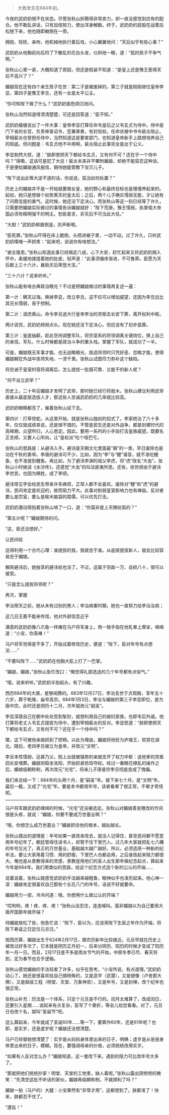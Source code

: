 
> 大致发生在684年初。

今夜的武奶奶很不在状态。尽管张秋山折腾得非常卖力，却一直没感觉到应有的配合。他不敢乱讲话，只有加倍努力，使出浑身解数。终于，武奶奶的屁股在战栗后松弛下来，他也随即躺倒在一旁。

拥抱、轻抚、亲吻，他机械地执行着后戏，小心翼翼地问：“天后似乎有些心事？”

武奶奶从他胸前向后捋了下散乱的花白头发，乜斜他一眼，道：“孤的孩子不争气啊。”

张秋山心里一紧，大概知道了原因，但还是假装不知道：“是皇上还是豫王惹得天后不高兴了？”

媚娘现在还有四个亲生孩子在世：第二子是被废掉的，第三子就是刚刚继位皇帝李显，第四子是豫王李旦，还有一女是太平公主。

“你可知陛下做了什么？”武奶奶面色阴沉地问。

张秋山当然知道得清清楚楚，可还是回答道：“臣不知。”

武奶奶缓缓说出了一件大事：皇帝李显打算任命韦皇后之父韦玄贞为侍中。侍中是门下省的长官，负责审查诏令，签署章奏，有封驳权。任命状被中书令裴炎阻止。宰相裴炎也曾担任侍中，当然知道这是要害部门，也知道皇帝新手上路想培养自己的班底。但问题是：韦玄贞他不中用啊，裴炎阻止此事完全是出于公义。

李显勃然大怒，道：“朕即使把天下都给韦玄贞，又有何不可？还在乎一个侍中吗？”得嘞，这话可是犯了大忌！裴炎本来并不攀附媚娘，却绝不能容忍这种话，于是便给媚娘通风报信，期待她能管教下宝贝儿子。

“陛下说出此等大逆不道的话，你说说，孤当如何处置？”

历史上的媚娘并不是一开始就要做女皇，她的野心和最终目标也是慢慢养起来的。起初，她只是想做个权势熏天的皇太后；之后，两个儿子确实懦弱无能，才让她有了问鼎宝座的勇气。这时候，她还没下定决心。而张秋山等这一刻已经等了许久，只需要把媚娘实际做过的事情告诉媚娘就好：“陛下荒唐，豫王懦弱，执掌偌大帝国必须有精明强干的明主。恕臣直言，非天后不可当此大任。”

“大胆！”武奶奶柳眉倒竖，厉声断喝。

“臣死罪。”张秋山吓得在床上跪倒，头捂进被子里，一动不动。过了许久，只听武奶奶噗嗤一声娇笑：“起来吧，说说你有啥想法。”

“谢主隆恩。”张秋山知道此事已经搞定八成，心下大安，赶忙起来又将武奶奶拥入怀中，柔缓地揉搓着她的肚皮，轻声道：“此事须循序渐进，不可鲁莽。臣愿为天后献上三十六计，襄助天后荣登大宝。”

“三十六计？说来听听。”

张秋山能有啥古典政治眼光？不过是把媚娘做过的事情再复述一遍：

第一计：瞒天过海。换掉李显，改立李旦。这不仅可以增加威望，还因为李旦远比其兄长懦弱，易于控制。

第二计：调虎离山。命令李旦送大行皇帝李治的灵柩去长安下葬，离开权利中枢。

两计说完，武奶奶频频点头。现在她还没下定决心，但应该有了初步盘算。

第三计：釜底抽薪。趁此空闲调整军队，将宗室系的将领调离关键岗位，换上自己的亲信。军队，什么时候都是政治斗争的重头戏。掌握了军队，就成功了一半。

可是，媚娘既无军事才能、也无战略眼光，挑选将领时只凭好恶、忽略才能，使得媚娘朝在外战中丧师失地、一溃千里。张秋山试图尽力弥补这个缺陷。

将忠诚于皇室的宿将调离后，怎么提拔一批既可靠、又能干的新人呢？

“何不设立武举？”

历史上，二十年后媚娘才发明了武举，那时她已经行将就木。张秋山建议利用武举直接从最底层选拔人才，那这些人忠诚武奶奶的几率就比较高。

武奶奶眼睛都亮了，催着张秋山说下去。

第四计：打草惊蛇。从这里开始，就是张秋山独创的招式了。李家统治了六十多年，仅仅就成绩来说，还是很不错的。不管是民生还是对外战争，都是封建时代的高峰期，众望所归，人心思定。因此，要用一系列的小手段打击皇族威望。既要名正言顺，又要人心所向，让“皇权派”吃个哑巴亏。

张秋山的思路是：从避讳入手。避讳是天朝文化里面最“屑”的一类，早日废除也是功在千秋的善举。李唐的避讳可不少，比如，因为“李”与“鲤”谐音，就不准吃鲤鱼，也不准提到鲤鱼。再比如，为了避讳李渊的祖父李虎，将“虎”改名“大虫”。张秋山小时候读《水浒传》，还感觉“大虫”的叫法匪夷所思。还有，徐世绩由于避讳李世民，也因为赐姓，成了李绩。

避讳常见字会给民生带来许多麻烦，正常人都不会喜欢。废除对“鲤”和“虎”的避讳，民间肯定是欢迎的，故而阻力不大。此事对削弱皇室影响力也有裨益。反对者要么是宗室，要么是榆木脑袋的腐儒，可以优先打击。

武奶奶激动得抱着张秋山啃了一口，道：“你莫非是上天赐给孤的？”

“第五计呢？”媚娘期待的问。

“这，臣还没想好。”

让民间给


这得利用一个古代心理：谁提拔的我，我就忠于谁。从底层提拔新人，就会比较容易忠于媚娘。


解除避讳后，她独享的避讳权也没了。不过，这属于伤敌一万、自损八十，很可以接受。





“只是怎么提拔将领呢？”

再次，掌握

李治殡天之前，她从未有过别的男人；李治病重时期，她也一直努力给李治治病；

这几日王嘉不能来传信，他对外部信息近乎

满意的武奶奶像八爪鱼一样瘫在马户将军身上，用一根手指在他乳晕上摩挲，喃喃道：“小宝，你真棒！”

马户将军觉得差不多了，开始试着修改历史，便道：“陛下，臣对年号有点想法……”

“不要叫陛下……”武奶奶在他胸大肌上打了一巴掌。

“媚娘，媚娘，”张秋山急忙改口：“俺觉得礼部选送的几个年号都有点俗气。”

“哦，说来听听。”武奶奶半抬起头，有了兴趣。

西历684年的大唐，是够闹腾的。683年12月27日，李治去世于贞观殿，享年五十六岁，葬于乾陵，庙号高宗。684年1月3日，李治与媚娘的第三子李显即位，是为唐中宗。此时还是阴历十二月，次年就改元“嗣圣”。

李显深感自己在朝中处处受到掣肘，就想利用自己的媳妇家族，也即韦后外戚。他打算将老丈人韦玄贞提拔为侍中，遭到宰相裴炎的反对。李显怒道：“朕即使把天下都给韦玄贞，又有何不可？还在乎一个侍中吗？”

嚯，这下可被他亲娘抓到了把柄。以此为理由，媚娘将他贬为庐陵王，软禁在湖北。随后，老四李旦被立为皇帝，并改元“文明”。

李旦本性懦弱，远甚乃父，刚上台就被强势的亲娘支开了权力中枢：送他爹的灵柩回长安埋葬。媚娘则稳坐洛阳，开始抓紧抢班夺权。经过一番眼花缭乱的操作之后，媚娘临朝称制，再次改元“光宅”，将亲儿子唐睿宗李旦彻底变成了傀儡。

我们来总结一下：684年的头两个月，是“嗣圣”年。接下来七个月，是“文明”年。最后一截，又成了“光宅”年。要是本书都用年号，读者看晕了很正常，不晕才奇怪呢。

---

马户将军跟武奶奶缠绵的时候，“光宅”还没被选定。张秋山对媚娘善变瞎改的作风很是头疼，就说：“媚娘，你要不要成万世基业啊？”

“哦，你想怎么成万世基业？”媚娘抓住他的根本，越扯越长。

张秋山摆出的道理是：年号如果一直改来改去，就没人记得住，甚至民间都不愿意用年号纪年了。朝廷管得住读书人，却管不住下里巴人。过几年大家就把乱七八糟的年号忘光了。真正的万世基业，基础越大越广越好。所以，必须选用一种新的纪年法，要让大家用着习惯、用的舒服，下里巴人也都会用，之后谁改起来阻力都很大。俺也是从景教得来的灵感，景教徒用他们的圣人出生那年做纪念起点，算起来今年是684年。我们用类似的思路，给这个纪念方式选个新的公认的开端……

说着说着，张秋山就感觉武奶奶手法越来越粗鲁，眼神似乎也凌厉起来。他心神一凛：媚娘肯定很喜欢自己那些个五花八门的年号，话说不好就要命。

媚娘用力一捏，冷冷问道：哦，你想用什么做公认的开端？

“哎哟哟，疼！疼、疼、疼！”张秋山没忍住，连连喊叫。莫非媚娘以为自己要用大唐开国那年做开端？

待媚娘放松了些，他急忙说：“陛下，臣以为，应该用陛下生辰之年作为开端，将陛下寿诞之日定位元旦日。”

按西历算，媚娘出生于624年2月17日，跟农历新年比较接近。元旦早就在历史上被改过好多次了，它本就是阴历正月初一，后来分阴历、阳历的时候才变成了阳历年一月一日。而且，2月17日差不多是雨水节气的开始，中原冬季已尽、春天将到，定为春节也合乎逻辑。

张秋山感觉媚娘的手法轻柔了许多，似乎在思考。“小宝所说，有点道理。”武奶奶动心了。她还是很喜欢给自己搞特殊的，又是造字（武曌），又是塑像（卢舍那大佛），又是超级工程（明堂、天堂、万象神宫），又是年号，又是封禅，改个纪年也很正常。

张秋山补充：历法是一个体系，只定个元旦是不行的。闰月太难算了，改成闰日，还要引入星期……说起来有点复杂，臣写了个奏折，等会儿给您看看。对了，元旦日也改个名，就叫“圣诞节”吧。

这么算起来，今年就成了圣诞60年……等一下，要算作60年，还是61年呢？也即，是实岁，还是虚岁呢？媚娘还没想清楚。

马户已经替她想清楚了：实岁是从妈妈身体里出来的日子，明确；虚岁是从爸爸身体里出来的日子，模糊。现在，要强调母亲的价值，必须统统改用实岁。

“如果有人反对怎么办？”媚娘知道，这一套改下来，遇到的阻力可比改年号大多了。

“那就把他们统统抄家！明堂、天堂的工地里，缺人着呢。”张秋山露出阴恻恻的微笑：“先清空这批不听话的家伙，媚娘再临朝称制，不就顺利了吗？”

媚娘一拍（马户的）大腿：小宝果然有“非常才用”，这都想到了。朕都准了！快来，朕都忍不住了。

“遵旨！”
